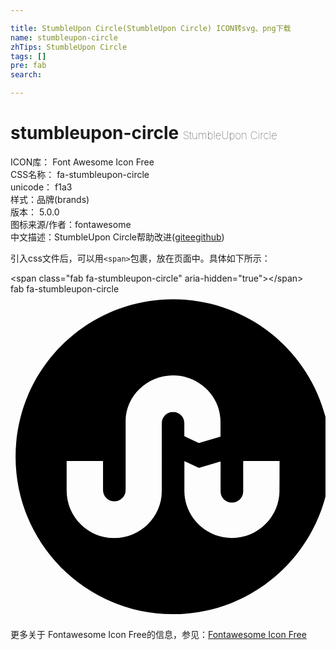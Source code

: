```yaml
---

title: StumbleUpon Circle(StumbleUpon Circle) ICON转svg、png下载
name: stumbleupon-circle
zhTips: StumbleUpon Circle
tags: []
pre: fab
search: 

---
```


# stumbleupon-circle  <small style="font-size: 60%;font-weight: 100">StumbleUpon Circle</small>


<div class="detail-page">
<p>
<span>
ICON库：
<span class="badge-secondary badge">Font Awesome Icon Free</span> 
</span>
<br/>
<span>
CSS名称：
<span class="badge-secondary badge">fa-stumbleupon-circle</span> 
</span>
<br/>
<span>
unicode：
<span class="badge-secondary badge">f1a3</span> 
<copy-btn content='f1a3' btn-title=""></copy-btn>
<copy-btn :content='String.fromCodePoint(parseInt("f1a3", 16))' btn-title="复制U"></copy-btn>
</span><br/><span>样式：<span class="badge-light badge">品牌(brands)</span></span>
<br/>
<span>
版本：
<span class="badge-secondary badge">5.0.0</span> 
</span>
<br/>
<span>图标来源/作者：<span class="badge-light badge">fontawesome</span></span> 
<br/>
<span class="zh-detail">中文描述：<span class="badge-primary badge">StumbleUpon Circle</span><span class="help-link"><span>帮助改进</span>(<a href="https://gitee.com/liuwave/icon-helper/edit/master/json/fontawesome/brands/stumbleupon-circle.json" target="_blank" rel="noopener noreferrer">gitee</a><a href="https://github.com/liuwave/icon-helper/edit/master/json/fontawesome/brands/stumbleupon-circle.json" target="_blank" rel="noopener noreferrer">github</a></span>)</span><br/>
</p>
</div>
<div class="alert alert-dark">
  <i class="fab fa-stumbleupon-circle fa-xs"></i>
  <i class="fab fa-stumbleupon-circle fa-sm"></i>
  <i class="fab fa-stumbleupon-circle fa-lg"></i>
  <i class="fab fa-stumbleupon-circle fa-2x"></i>
  <i class="fab fa-stumbleupon-circle fa-3x"></i>
  <i class="fab fa-stumbleupon-circle fa-5x"></i>
  <i class="fab fa-stumbleupon-circle fa-7x"></i>
</div>
<div>
  <p>引入css文件后，可以用<code>&lt;span&gt;</code>包裹，放在页面中。具体如下所示：    
  </p>
  <div class="alert alert-primary" style="font-size: 14px">
    &lt;span class="fab fa-stumbleupon-circle" aria-hidden="true"&gt;&lt;/span&gt;
    <copy-btn content='<span class="fab fa-stumbleupon-circle" aria-hidden="true"></span>'></copy-btn>
  </div>
  <div class="alert alert-secondary">
    <i class="fab fa-stumbleupon-circle"
    style="font-size: 24px"
    aria-hidden="true"></i> fab fa-stumbleupon-circle
    <copy-btn content="fab fa-stumbleupon-circle" btn-title="复制图标名称"></copy-btn>
  </div>
</div>
<div id="svg" class="svg-wrap">
<svg xmlns="http://www.w3.org/2000/svg" viewBox="0 0 496 512"><path d="M256 8C119 8 8 119 8 256s111 248 248 248 248-111 248-248S393 8 256 8zm0 177.5c-9.8 0-17.8 8-17.8 17.8v106.9c0 40.9-33.9 73.9-74.9 73.9-41.4 0-74.9-33.5-74.9-74.9v-46.5h57.3v45.8c0 10 8 17.8 17.8 17.8s17.8-7.9 17.8-17.8V200.1c0-40 34.2-72.1 74.7-72.1 40.7 0 74.7 32.3 74.7 72.6v23.7l-34.1 10.1-22.9-10.7v-20.6c.1-9.6-7.9-17.6-17.7-17.6zm167.6 123.6c0 41.4-33.5 74.9-74.9 74.9-41.2 0-74.9-33.2-74.9-74.2V263l22.9 10.7 34.1-10.1v47.1c0 9.8 8 17.6 17.8 17.6s17.8-7.9 17.8-17.6v-48h57.3c-.1 45.9-.1 46.4-.1 46.4z"/></svg>
</div>
<detail full-name='fa-stumbleupon-circle'></detail>
    
<div><p>更多关于  Fontawesome Icon Free的信息，参见：<a target="_blank" href="https://iconhelper.cn/fontawesome.html">Fontawesome Icon Free</a>
</p></div>
